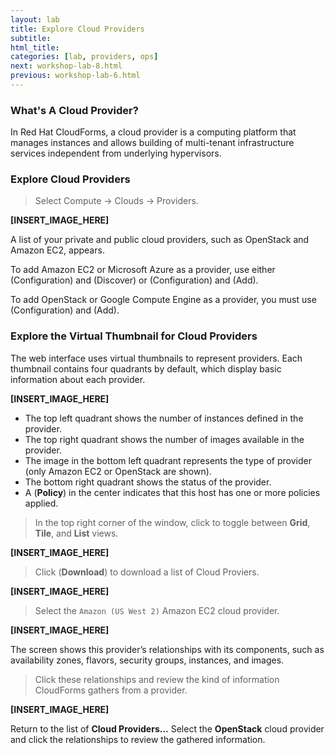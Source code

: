 ```yaml
---
layout: lab
title: Explore Cloud Providers
subtitle:
html_title:
categories: [lab, providers, ops]
next: workshop-lab-8.html
previous: workshop-lab-6.html
---
```



### What's A Cloud Provider?

In Red Hat CloudForms, a cloud provider is a computing platform that manages instances and allows building of multi-tenant infrastructure services independent from underlying hypervisors.

### Explore Cloud Providers

> Select Compute → Clouds → Providers.

**[INSERT_IMAGE_HERE]**

A list of your private and public cloud providers, such as OpenStack and Amazon EC2, appears.

To add Amazon EC2 or Microsoft Azure as a provider, use either  (Configuration) and (Discover) or  (Configuration) and  (Add).

To add OpenStack or Google Compute Engine as a provider, you must use  (Configuration) and (Add).

### Explore the Virtual Thumbnail for Cloud Providers

The web interface uses virtual thumbnails to represent providers. Each thumbnail contains four quadrants by default, which display basic information about each provider.

**[INSERT_IMAGE_HERE]**

* The top left quadrant shows the number of instances defined in the provider.
* The top right quadrant shows the number of images available in the provider.
* The image in the bottom left quadrant represents the type of provider (only Amazon EC2 or OpenStack are shown).
* The bottom right quadrant shows the status of the provider.
* A <i class="fa fa-shield fa-lg" aria-hidden="true"></i> (**Policy**) in the center indicates that this host has one or more policies applied.

> In the top right corner of the window, click <i class="fa fa-th fa-lg" aria-hidden="true"></i> <i class="fa fa-th-large fa-lg" aria-hidden="true"></i> <i class="fa fa-list fa-lg" aria-hidden="true"></i> to toggle between **Grid**, **Tile**, and **List** views.

**[INSERT_IMAGE_HERE]**

> Click <i class="fa fa-download fa-lg" aria-hidden="true"></i> (**Download**) to download a list of Cloud Proviers.

**[INSERT_IMAGE_HERE]**

> Select the `Amazon (US West 2)` Amazon EC2 cloud provider.

**[INSERT_IMAGE_HERE]**

The screen shows this provider’s relationships with its components, such as availability zones, flavors, security groups, instances, and images.

> Click these relationships and review the kind of information CloudForms gathers from a provider.

**[INSERT_IMAGE_HERE]**

Return to the list of **Cloud Providers…**  Select the **OpenStack** cloud provider and click the relationships to review the gathered information.
